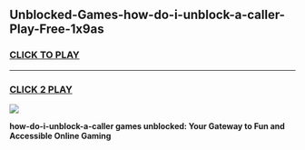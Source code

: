 
## Unblocked-Games-how-do-i-unblock-a-caller-Play-Free-1x9as
<h3>
<a href="https://premium76.site?title=how-do-i-unblock-a-caller&ref=10A">CLICK TO PLAY</a></h3>
<hr>

<h3>
<a href="https://premium76.site?title=how-do-i-unblock-a-caller&ref=10A">CLICK 2 PLAY</a>
  
</h3>

<a href="https://premium76.site?title=how-do-i-unblock-a-caller&ref=10A"><img src="https://clearcache.store/games.png"></a>


**how-do-i-unblock-a-caller games unblocked: Your Gateway to Fun and Accessible Online Gaming**
